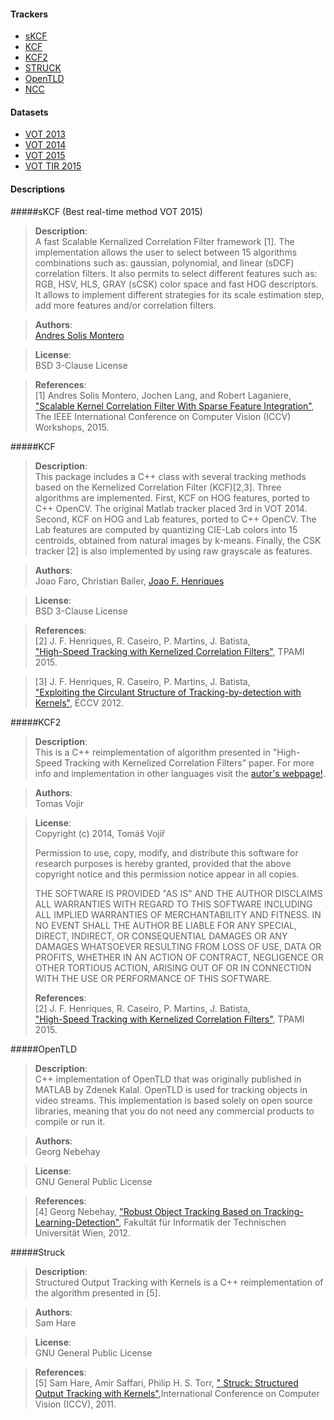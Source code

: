 #### Trackers
* [sKCF](#skcf)
* [KCF](#kcf)
* [KCF2](#kcf2)
* [STRUCK](#struck)
* [OpenTLD](#opentld)
* [NCC](#ncc)


#### Datasets

* [VOT 2013](http://www.votchallenge.net/vot2013/dataset.html)
* [VOT 2014](http://www.votchallenge.net/vot2014/dataset.html)
* [VOT 2015](http://www.votchallenge.net/vot2015/dataset.html)
* [VOT TIR 2015](http://www.votchallenge.net/vot2015/dataset.html)


#### Descriptions

#####sKCF (Best real-time method VOT 2015)
> <b>Description</b>:  
 A fast Scalable Kernalized Correlation Filter framework [1]. The implementation allows the user to select between 15 algorithms combinations such as: gaussian, polynomial, and linear (sDCF) correlation filters. It also permits to select different features such as: RGB, HSV, HLS, GRAY (sCSK) color space and fast HOG descriptors. It allows to implement different strategies for its scale estimation step, add more features and/or correlation filters.  
 
> <b>Authors</b>:   
[Andres Solis Montero](http://www.solism.ca)   

> <b>License</b>:   
BSD 3-Clause License  

> <b>References</b>:  
[1] Andres Solis Montero, Jochen Lang, and Robert Laganiere, ["Scalable Kernel Correlation Filter With Sparse Feature Integration"](http://www.cv-foundation.org/openaccess/content_iccv_2015_workshops/w14/html/Montero_Scalable_Kernel_Correlation_ICCV_2015_paper.html), The IEEE International Conference on Computer Vision (ICCV) Workshops, 2015.  

#####KCF
> <b>Description</b>:  
 This package includes a C++ class with several tracking methods based on the Kernelized Correlation Filter (KCF)[2,3]. Three algorithms are implemented. First, KCF on HOG features, ported to C++ OpenCV. The original Matlab tracker placed 3rd in VOT 2014. Second, KCF on HOG and Lab features, ported to C++ OpenCV. The Lab features are computed by quantizing CIE-Lab colors into 15 centroids, obtained from natural images by k-means. Finally, the CSK tracker [2] is also implemented by using raw grayscale as features.

> <b>Authors</b>:   
Joao Faro, Christian Bailer, [Joao F. Henriques](http://home.isr.uc.pt/~henriques/)

> <b>License</b>:   
BSD 3-Clause License  

> <b>References</b>:  
[2] J. F. Henriques, R. Caseiro, P. Martins, J. Batista,   
["High-Speed Tracking with Kernelized Correlation Filters"](), TPAMI 2015.

>[3] J. F. Henriques, R. Caseiro, P. Martins, J. Batista,   
["Exploiting the Circulant Structure of Tracking-by-detection with Kernels"](), ECCV 2012. 


#####KCF2
> <b>Description</b>:  
 This is a C++ reimplementation of algorithm presented in "High-Speed Tracking with Kernelized Correlation Filters" paper.
For more info and implementation in other languages visit the [autor's webpage!](http://home.isr.uc.pt/~henriques/circulant/).

> <b>Authors</b>:   
Tomas Vojir

> <b>License</b>:   
>Copyright (c) 2014, Tomáš Vojíř
>
>Permission to use, copy, modify, and distribute this software for research
>purposes is hereby granted, provided that the above copyright notice and 
>this permission notice appear in all copies.
>
>THE SOFTWARE IS PROVIDED "AS IS" AND THE AUTHOR DISCLAIMS ALL WARRANTIES
>WITH REGARD TO THIS SOFTWARE INCLUDING ALL IMPLIED WARRANTIES OF
>MERCHANTABILITY AND FITNESS. IN NO EVENT SHALL THE AUTHOR BE LIABLE FOR
>ANY SPECIAL, DIRECT, INDIRECT, OR CONSEQUENTIAL DAMAGES OR ANY DAMAGES
>WHATSOEVER RESULTING FROM LOSS OF USE, DATA OR PROFITS, WHETHER IN AN
>ACTION OF CONTRACT, NEGLIGENCE OR OTHER TORTIOUS ACTION, ARISING OUT OF
>OR IN CONNECTION WITH THE USE OR PERFORMANCE OF THIS SOFTWARE.
>
> <b>References</b>:  
[2] J. F. Henriques, R. Caseiro, P. Martins, J. Batista,   
["High-Speed Tracking with Kernelized Correlation Filters"](), TPAMI 2015.


#####OpenTLD
> <b>Description</b>:  
  C++ implementation of OpenTLD that was originally published in MATLAB by Zdenek Kalal. OpenTLD is used for tracking objects in video streams. This implementation is based solely on open source libraries, meaning that you do not need any commercial products to compile or run it.

> <b>Authors</b>:   
Georg Nebehay

> <b>License</b>:   
>GNU General Public License  

> <b>References</b>:  
[4] Georg Nebehay,  ["Robust Object Tracking Based on Tracking-Learning-Detection"](http://www.gnebehay.com/publications/master_thesis/master_thesis.pdf), Fakultät für Informatik der Technischen Universität Wien, 2012.


#####Struck
> <b>Description</b>:  
 Structured Output Tracking with Kernels is a C++ reimplementation of the algorithm presented in [5].

> <b>Authors</b>:   
Sam Hare

> <b>License</b>:   
>GNU General Public License  

> <b>References</b>:  
[5] Sam Hare, Amir Saffari, Philip H. S. Torr,  [" Struck: Structured Output Tracking with Kernels"](http://ieeexplore.ieee.org/xpl/login.jsp?tp=&arnumber=6126251&url=http%3A%2F%2Fieeexplore.ieee.org%2Fxpls%2Fabs_all.jsp%3Farnumber%3D6126251),International Conference on Computer Vision (ICCV), 2011.